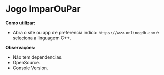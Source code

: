 # Jogo ImparOuPar

**Como utilizar:**

- Abra o site ou app de preferencia indico: `https://www.onlinegdb.com` e seleciona a linguagem C++.

**Observações:**

- Não tem dependencias.
- OpenSource.
- Console Version.
